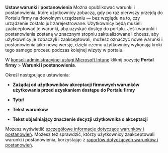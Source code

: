 **Ustaw warunki i postanowienia** Można opublikować warunki i postanowienia, które użytkownicy zobaczą, gdy po raz pierwszy przejdą do Portalu firmy na dowolnym urządzeniu — bez względu na to, czy urządzenie zostało już zarejestrowane. Użytkownicy będą musieli zaakceptować te warunki, aby uzyskać dostęp do portalu. Jeśli warunki i postanowienia zostaną w znacznym stopniu zaktualizowane i chcesz, aby użytkownicy je zobaczyli i zaakceptowali, możesz oznaczyć nowe warunki i postanowienia jako nową wersję, dzięki czemu użytkownicy wykonają kroki tego samego procesu podczas kolejnej wizyty w portalu.

W [konsoli administracyjnej usługi Microsoft Intune](https://manage.microsoft.com) kliknij pozycję **Portal firmy** &gt; **Warunki i postanowienia**.

Określ następujące ustawienia:

-   **Zażądaj od użytkowników akceptacji firmowych warunków użytkowania przed uzyskaniem dostępu do Portalu firmy**

-   **Tytuł**

-   **Tekst warunków**

-   **Tekst objaśniający znaczenie decyzji użytkownika o akceptacji**

Możesz wyświetlić [szczegółowe informacje dotyczące warunków i postanowień](https://technet.microsoft.com/library/mt405893.aspx).  Możesz też sprawdzić, którzy użytkownicy zaakceptowali warunki i postanowienia, korzystając z [raportów dotyczących warunków i postanowień](https://technet.microsoft.com/library/dn646977.aspx).

